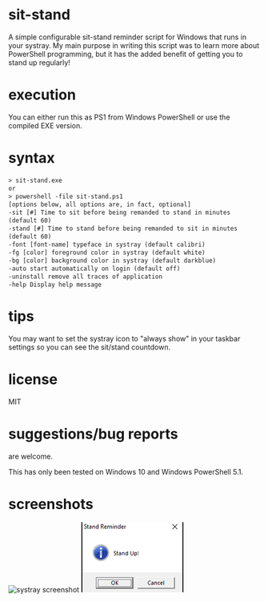 # sit-stand
A simple configurable sit-stand reminder script for Windows that runs in your systray. My main purpose in writing this script was to learn more about PowerShell programming, but it has the added benefit of getting you to stand up regularly!

# execution
You can either run this as PS1 from Windows PowerShell or use the compiled EXE version.

# syntax
```
> sit-stand.exe
or
> powershell -file sit-stand.ps1
[options below, all options are, in fact, optional]
-sit [#] Time to sit before being remanded to stand in minutes (default 60)
-stand [#] Time to stand before being remanded to sit in minutes (default 60)
-font [font-name] typeface in systray (default calibri)
-fg [color] foreground color in systray (default white)
-bg [color] background color in systray (default darkblue)
-auto start automatically on login (default off)
-uninstall remove all traces of application
-help Display help message
```
# tips
You may want to set the systray icon to "always show" in your taskbar settings so you can see the sit/stand countdown.

# license
MIT

# suggestions/bug reports
are welcome.

This has only been tested on Windows 10 and Windows PowerShell 5.1.

# screenshots
![systray screenshot](https://github.com/user-attachments/assets/7b77a59a-3aef-42a4-967b-c5a8ac19dd9d)
![reminder screenshot](reminder_screenshot.png)


